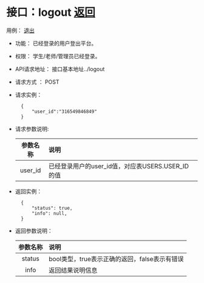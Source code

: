 <!-- markdownlint-disable MD033-->
<!-- 禁止MD033类型的警告 https://www.npmjs.com/package/markdownlint -->

# 接口：logout  [返回](../README.md)
用例： [退出](../用例/退出.md)

- 功能：
    已经登录的用户登出平台。
    
- 权限：
    学生/老师/管理员已经登录。    
    
- API请求地址： 
    接口基本地址../logout

- 请求方式 ：
    POST

- 请求实例：

        {
            "user_id":"316549846849"
        }
        
- 请求参数说明:        

  |参数名称|说明|
  |:---------:|:--------------------------------------------------------|      
  |user_id|已经登录用户的user_id值，对应表USERS.USER_ID的值|
  
- 返回实例：

        {         
            "status": true,
            "info": null,    
        }
 
- 返回参数说明：    
 
  |参数名称|说明|
  |:---------:|:--------------------------------------------------------|      
  |status|bool类型，true表示正确的返回，false表示有错误|
  |info|返回结果说明信息|

